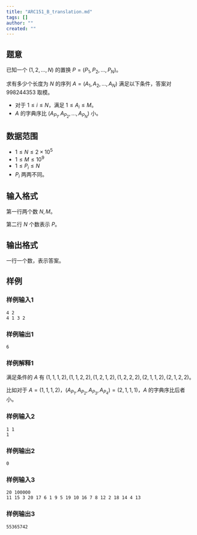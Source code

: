 ```yaml
---
title: "ARC151_B_translation.md"
tags: []
author: ""
created: ""
---
```


## 题意 

已知一个 $(1,2,...,N)$ 的置换 $P=(P_1,P_2,...,P_N)$。

求有多少个长度为 $N$ 的序列 $A=(A_1,A_2,...,A_N)$ 满足以下条件，答案对 $998244353$ 取模。

- 对于 $1\le i\le N$，满足 $1\le A_i\le M$。
- $A$ 的字典序比 $(A_{P_1},A_{P_2},...,A_{P_N})$ 小。

## 数据范围

- $1\le N\le 2\times 10^5$
- $1\le M\le 10^9$
- $1\le P_i\le N$
- $P_i$ 两两不同。

## 输入格式

第一行两个数 $N,M$。

第二行 $N$ 个数表示 $P$。

## 输出格式

一行一个数，表示答案。

## 样例

### 样例输入1

```
4 2
4 1 3 2
```

### 样例输出1

```
6
```

### 样例解释1

满足条件的 $A$ 有 $(1,1,1,2), (1, 1, 2, 2), (1, 2, 1, 2), (1, 2, 2, 2), (2, 1, 1, 2),(2, 1, 2, 2)$。

比如对于 $A=(1,1,1,2)$，$(A_{P_1},A_{P_2},A_{P_3},A_{P_4})=(2,1,1,1)$，$A$ 的字典序比后者小。

### 样例输入2

```
1 1
1
```

### 样例输出2

```
0
```

### 样例输入3

```
20 100000
11 15 3 20 17 6 1 9 5 19 10 16 7 8 12 2 18 14 4 13
```

### 样例输出3

```
55365742
```

